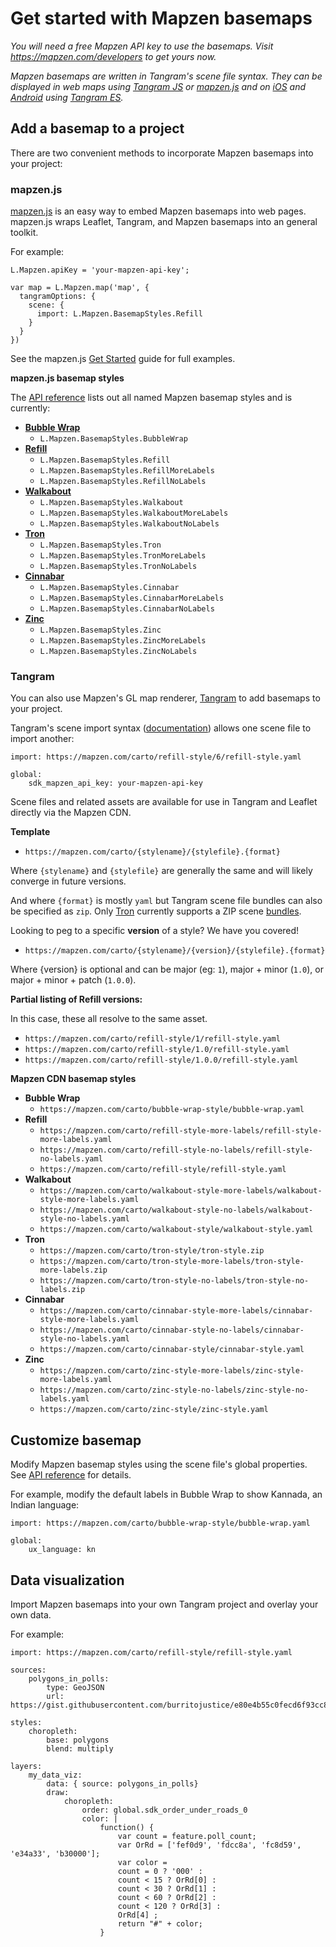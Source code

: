 # Get started with Mapzen basemaps

_You will need a free Mapzen API key to use the basemaps. Visit https://mapzen.com/developers to get yours now._

_Mapzen basemaps are written in Tangram's scene file syntax. They can be displayed in web maps using [Tangram JS](
https://mapzen.com/documentation/tangram/Javascript-API/) or [mapzen.js](https://mapzen.com/documentation/mapzen-js/) and on [iOS](https://mapzen.com/documentation/ios/) and [Android](https://mapzen.com/documentation/tangram/android-walkthrough/) using [Tangram ES](https://github.com/tangrams/tangram-es)._

## Add a basemap to a project

There are two convenient methods to incorporate Mapzen basemaps into your project:

### mapzen.js

[mapzen.js](https://mapzen.com/documentation/mapzen-js/) is an easy way to embed Mapzen basemaps into web pages. mapzen.js wraps Leaflet, Tangram, and Mapzen basemaps into an general toolkit.

For example:

```
L.Mapzen.apiKey = 'your-mapzen-api-key';

var map = L.Mapzen.map('map', {
  tangramOptions: {
    scene: {
      import: L.Mapzen.BasemapStyles.Refill
    }
  }
})
```

See the mapzen.js [Get Started](https://mapzen.com/documentation/mapzen-js/get-started/) guide for full examples.

**mapzen.js basemap styles**

The [API reference](https://mapzen.com/documentation/mapzen-js/api-reference/#basemap-styles) lists out all named Mapzen basemap styles and is currently:

* **[Bubble Wrap](https://mapzen.com/products/maps/bubble-wrap)**
    * `L.Mapzen.BasemapStyles.BubbleWrap`
* **[Refill](https://mapzen.com/products/maps/refill/more-labels)**
    * `L.Mapzen.BasemapStyles.Refill`
    * `L.Mapzen.BasemapStyles.RefillMoreLabels`
    * `L.Mapzen.BasemapStyles.RefillNoLabels`
* **[Walkabout](https://mapzen.com/products/maps/walkabout/more-labels)**
    * `L.Mapzen.BasemapStyles.Walkabout`
    * `L.Mapzen.BasemapStyles.WalkaboutMoreLabels`
    * `L.Mapzen.BasemapStyles.WalkaboutNoLabels`
* **[Tron](https://mapzen.com/products/maps/tron/more-labels)**
    * `L.Mapzen.BasemapStyles.Tron`
    * `L.Mapzen.BasemapStyles.TronMoreLabels`
    * `L.Mapzen.BasemapStyles.TronNoLabels`
* **[Cinnabar](https://mapzen.com/products/maps/cinnabar/more-labels)**
    * `L.Mapzen.BasemapStyles.Cinnabar`
    * `L.Mapzen.BasemapStyles.CinnabarMoreLabels`
    * `L.Mapzen.BasemapStyles.CinnabarNoLabels`
* **[Zinc](https://mapzen.com/products/maps/zinc/more-labels)**
    * `L.Mapzen.BasemapStyles.Zinc`
    * `L.Mapzen.BasemapStyles.ZincMoreLabels`
    * `L.Mapzen.BasemapStyles.ZincNoLabels`

### Tangram

You can also use Mapzen's GL map renderer, [Tangram](https://mapzen.com/documentation/tangram/) to add basemaps to your project.

Tangram's scene import syntax ([documentation](https://mapzen.com/documentation/tangram/import/)) allows one scene file to import another:

```
import: https://mapzen.com/carto/refill-style/6/refill-style.yaml

global:
    sdk_mapzen_api_key: your-mapzen-api-key
```

Scene files and related assets are available for use in Tangram and Leaflet directly via the Mapzen CDN.

**Template**

* `https://mapzen.com/carto/{stylename}/{stylefile}.{format}`

Where `{stylename}` and `{stylefile}` are generally the same and will likely converge in future versions.

And where `{format}` is mostly `yaml` but Tangram scene file bundles can also be specified as `zip`. Only [Tron](https://mapzen.com/products/maps/tron/more-labels) currently supports a ZIP scene [bundles](https://github.com/tangrams/bundler).

Looking to peg to a specific **version** of a style? We have you covered!

* `https://mapzen.com/carto/{stylename}/{version}/{stylefile}.{format}`

Where {version} is optional and can be major (eg: `1`), major + minor (`1.0`), or major + minor + patch (`1.0.0`).

**Partial listing of Refill versions:**

In this case, these all resolve to the same asset.

* `https://mapzen.com/carto/refill-style/1/refill-style.yaml`
* `https://mapzen.com/carto/refill-style/1.0/refill-style.yaml`
* `https://mapzen.com/carto/refill-style/1.0.0/refill-style.yaml`

**Mapzen CDN basemap styles**

* **Bubble Wrap**
    * `https://mapzen.com/carto/bubble-wrap-style/bubble-wrap.yaml`
* **Refill**
    * `https://mapzen.com/carto/refill-style-more-labels/refill-style-more-labels.yaml`
    * `https://mapzen.com/carto/refill-style-no-labels/refill-style-no-labels.yaml`
    * `https://mapzen.com/carto/refill-style/refill-style.yaml`
* **Walkabout**
    * `https://mapzen.com/carto/walkabout-style-more-labels/walkabout-style-more-labels.yaml`
    * `https://mapzen.com/carto/walkabout-style-no-labels/walkabout-style-no-labels.yaml`
    * `https://mapzen.com/carto/walkabout-style/walkabout-style.yaml`
* **Tron**
    * `https://mapzen.com/carto/tron-style/tron-style.zip`
    * `https://mapzen.com/carto/tron-style-more-labels/tron-style-more-labels.zip`
    * `https://mapzen.com/carto/tron-style-no-labels/tron-style-no-labels.zip`
* **Cinnabar**
    * `https://mapzen.com/carto/cinnabar-style-more-labels/cinnabar-style-more-labels.yaml`
    * `https://mapzen.com/carto/cinnabar-style-no-labels/cinnabar-style-no-labels.yaml`
    * `https://mapzen.com/carto/cinnabar-style/cinnabar-style.yaml`
* **Zinc**
    * `https://mapzen.com/carto/zinc-style-more-labels/zinc-style-more-labels.yaml`
    * `https://mapzen.com/carto/zinc-style-no-labels/zinc-style-no-labels.yaml`
    * `https://mapzen.com/carto/zinc-style/zinc-style.yaml`

## Customize basemap

Modify Mapzen basemap styles using the scene file's global properties. See [API reference](api-reference.md) for details.

For example, modify the default labels in Bubble Wrap to show Kannada, an Indian language:

```
import: https://mapzen.com/carto/bubble-wrap-style/bubble-wrap.yaml

global:
    ux_language: kn
```

## Data visualization

Import Mapzen basemaps into your own Tangram project and overlay your own data.

For example:

```
import: https://mapzen.com/carto/refill-style/refill-style.yaml

sources:
    polygons_in_polls:
        type: GeoJSON
        url: https://gist.githubusercontent.com/burritojustice/e80e4b55c0fecd6f93cc8dae20ac2686/raw/c350c17d0697a52e73dc39ab261f4d0f14ca1afa/LAC_neightborhoods_polling_places_2014_general.geojson

styles:
    choropleth:
        base: polygons
        blend: multiply

layers:
    my_data_viz:
        data: { source: polygons_in_polls}
        draw:
            choropleth:
                order: global.sdk_order_under_roads_0
                color: |
                    function() {
                        var count = feature.poll_count;
                        var OrRd = ['fef0d9', 'fdcc8a', 'fc8d59', 'e34a33', 'b30000'];
                        var color =
                        count = 0 ? '000' :
                        count < 15 ? OrRd[0] :
                        count < 30 ? OrRd[1] :
                        count < 60 ? OrRd[2] :
                        count < 120 ? OrRd[3] :
                        OrRd[4] ;
                        return "#" + color;
                    }

```
